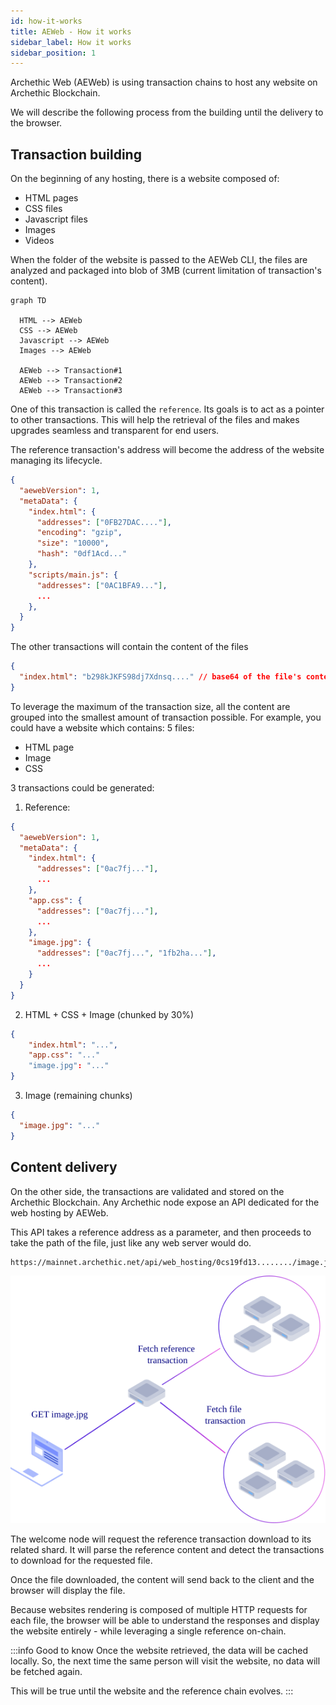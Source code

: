 ```yaml
---
id: how-it-works
title: AEWeb - How it works
sidebar_label: How it works
sidebar_position: 1
---
```


Archethic Web (AEWeb) is using transaction chains to host any website on Archethic Blockchain.

We will describe the following process from the building until the delivery to the browser.

## Transaction building

On the beginning of any hosting, there is a website composed of:

- HTML pages
- CSS files
- Javascript files
- Images
- Videos

When the folder of the website is passed to the AEWeb CLI, the files are analyzed and packaged into blob of 3MB (current limitation of transaction's content).

```mermaid
graph TD

  HTML --> AEWeb
  CSS --> AEWeb
  Javascript --> AEWeb
  Images --> AEWeb

  AEWeb --> Transaction#1
  AEWeb --> Transaction#2
  AEWeb --> Transaction#3

```

One of this transaction is called the `reference`. Its goals is to act as a pointer to other transactions. This will help the retrieval of the files and makes upgrades seamless and transparent for end users.

The reference transaction's address will become the address of the website managing its lifecycle.

```json
{
  "aewebVersion": 1,
  "metaData": {
    "index.html": {
      "addresses": ["0FB27DAC...."],
      "encoding": "gzip",
      "size": "10000",
      "hash": "0df1Acd..."
    },
    "scripts/main.js": {
      "addresses": ["0AC1BFA9..."],
      ...
    },
  } 
}
```

The other transactions will contain the content of the files

```json
{
  "index.html": "b298kJKFS98dj7Xdnsq...." // base64 of the file's content
}
```

To leverage the maximum of the transaction size, all the content are grouped into the smallest amount of transaction possible.
For example, you could have a website which contains: 5 files:

- HTML page
- Image
- CSS

3 transactions could be generated:

1. Reference:

```json
{
  "aewebVersion": 1,
  "metaData": {
    "index.html": {
      "addresses": ["0ac7fj..."],
      ...
    },
    "app.css": {
      "addresses": ["0ac7fj..."],
      ...
    },
    "image.jpg": {
      "addresses": ["0ac7fj...", "1fb2ha..."],
      ...
    }
  }
}
```

2. HTML + CSS + Image (chunked by 30%)

```json
{
    "index.html": "...",
    "app.css": "..."
    "image.jpg": "..."
}
```

3. Image (remaining chunks)

```json
{
  "image.jpg": "..."
}
```

## Content delivery
On the other side, the transactions are validated and stored on the Archethic Blockchain.
Any Archethic node expose an API dedicated for the web hosting by AEWeb.

This API takes a reference address as a parameter, and then proceeds to take the path of the file, just like any web server would do.

```sh
https://mainnet.archethic.net/api/web_hosting/0cs19fd13......../image.jpg
```

![aeweb_CDN](/img/aeweb_CDN.svg)

The welcome node will request the reference transaction download to its related shard.
It will parse the reference content and detect the transactions to download for the requested file.

Once the file downloaded, the content will send back to the client and the browser will display the file.

Because websites rendering is composed of multiple HTTP requests for each file, the browser will be able to understand the responses and display the website entirely - while leveraging a single reference on-chain.

:::info Good to know
Once the website retrieved, the data will be cached locally. So, the next time the same person will visit the website, no data will be fetched again.

This will be true until the website and the reference chain evolves.
:::
